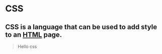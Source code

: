 # CSS

CSS is a **language** that can be used to add style to an [HTML](/wiki/HTML) page.
---
> Hello css
